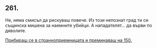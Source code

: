 ## 261.

Не, няма смисъл да рискуваш повече. Из този непознат град ти си
същинска мишена за наемните убийци. А нападателят... да върви по
дяволите. 

[Прибираш се в странноприемницата и преминаваш на 150.](./150)
